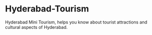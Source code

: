 # Hyderabad-Tourism
Hyderabad Mini Tourism, helps you know about tourist attractions and cultural aspects of Hyderabad.
